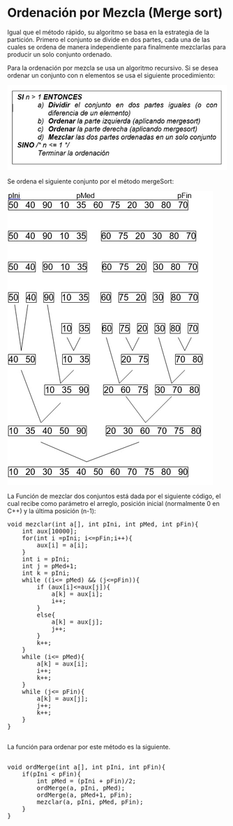 # Ordenación por Mezcla (Merge sort)

Igual que el método rápido, su algoritmo se basa en la estrategia de la partición. Primero el conjunto se divide en dos partes, cada una de las cuales se ordena de manera independiente para finalmente mezclarlas para producir un solo conjunto ordenado.

Para la ordenación por mezcla se usa un algoritmo recursivo. Si se desea ordenar un conjunto con n elementos se usa el siguiente procedimiento:

![Merge1](Merge1.jpg)

Se ordena el siguiente conjunto por el método mergeSort:

![Merge2](Merge2.jpg)

La Función de mezclar dos conjuntos está dada por el siguiente código, el cual recibe como parámetro el arreglo, posición inicial (normalmente 0 en C++) y la última posición (n-1):

<pre>
void mezclar(int a[], int pIni, int pMed, int pFin){
	int aux[10000];
	for(int i =pIni; i<=pFin;i++){
		aux[i] = a[i];
	}
	int i = pIni;
	int j = pMed+1;
	int k = pIni;
	while ((i<= pMed) && (j<=pFin)){
		if (aux[i]<=aux[j]){
			a[k] = aux[i];
			i++;
		}
		else{
			a[k] = aux[j];
			j++;
		}
		k++;
	}
	while (i<= pMed){
		a[k] = aux[i];
		i++;
		k++;
	}
	while (j<= pFin){
		a[k] = aux[j];
		j++;
		k++;
	}
}

</pre>

La función para ordenar por este método es la siguiente.

<pre>

void ordMerge(int a[], int pIni, int pFin){
	if(pIni < pFin){
		int pMed = (pIni + pFin)/2;
		ordMerge(a, pIni, pMed);
		ordMerge(a, pMed+1, pFin);
		mezclar(a, pIni, pMed, pFin);		
	}
}

</pre>